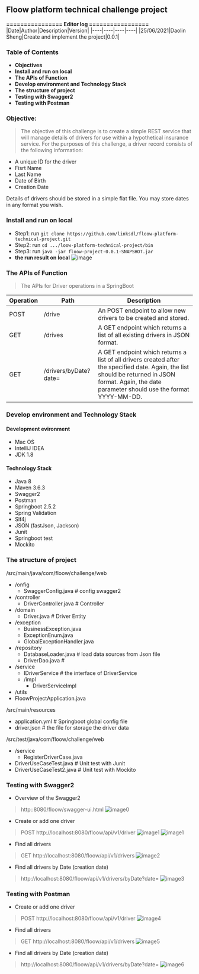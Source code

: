 ## Floow platform technical challenge project

**================ Editor log =================**
|Date|Author|Description|Version|
|----|----|----|----|
|25/06/2021|Daolin Sheng|Create and implement the project|0.0.1|


### Table of Contents
- **Objectives**
- **Install and run on local**
- **The APIs of Function**
- **Develop environment and Technology Stack**
- **The structure of project**
- **Testing with Swagger2**
- **Testing with Postman**



### Objective:
> The objective of this challenge is to create a simple REST service that will manage details of drivers for use
within a hypothetical insurance service. For the purposes of this challenge, a driver record consists of the
following information:
- A unique ID for the driver
- Fisrt Name
- Last Name
- Date of Birth
- Creation Date

Details of drivers should be stored in a simple flat file. You may store dates in any format you wish.

### Install and run on local

- Step1: run `git clone https://github.com/linksdl/floow-platform-technical-project.git`
- Step2: run `cd .../loow-platform-technical-project/bin`
- Step3: run  `java -jar floow-project-0.0.1-SNAPSHOT.jar`
- **the run result on local**
![image](images/run%20on%20local.png)


### The APIs of Function
> The APIs for Driver operations in a SpringBoot

|Operation|Path| Description|
|----|----|----|
|POST|/drive  | An POST endpoint to allow new drivers to be created and stored. |
|GET |/drives | A GET endpoint which returns a list of all existing drivers in JSON format.|
|GET |/drivers/byDate?date=<date>|A GET endpoint which returns a list of all drivers created after the specified date. Again, the list should be returned in JSON format. Again, the date parameter should use the format YYYY-MM-DD.|


### Develop environment and Technology Stack
#### Development evironment
- Mac OS
- IntelliJ IDEA
- JDK 1.8

#### Technology Stack
- Java 8
- Maven 3.6.3
- Swagger2
- Postman
- Springboot 2.5.2
- Spring Validation
- Slf4j
- JSON (fastJson, Jackson)
- Junit
- Springboot test
- Mockito

### The structure of project
/src/main/java/com/floow/challenge/web
  - /onfig
     - SwaggerConfig.java # config swagger2 
  - /controller
     - DriverController.java # Controller
  - /domain
     - Driver.java     # Driver Entity
  - /exception
     - BusinessException.java  
     - ExceptionEnum.java
     - GlobalExceptionHandler.java
  - /repository
     - DatabaseLoader.java  # load data sources from Json file
     - DriverDao.java       #
  - /service
     - IDriverService       # the interface of DriverService
     - /impl
        - DriverServiceImpl
  - /utils
  - FloowProjectApplication.java
  
/src/main/resources
  - application.yml  # Springboot global config file
  - driver.json      # the file for storage the driver data
  
/src/test/java/com/floow/challenge/web
  - /service
     - RegisterDriverCase.java
  - DriverUseCaseTest.java      # Unit test with Junit
  - DriverUseCaseTest2.java     # Unit test with Mockito

### Testing with Swagger2
- Overview of the Swagger2
> http:<localhost>:8080/floow/swagger-ui.html
![image0](images/0-overview.png)

- Create or add one driver
> POST http://localhost:8080/floow/api/v1/driver
![image1](images/1-create%20driver-0.png) 
![image1](images/1-create%20driver-1.png)        
 
- Find all drivers
> GET http://localhost:8080/floow/api/v1/drivers
![image2](images/2-find%20all.png)

- Find all drivers by Date (creation date)
> http://localhost:8080/floow/api/v1/drivers/byDate?date=<Date>
![image3](images/3-find%20all%20by%20date.png)

### Testing with Postman
- Create or add one driver
> POST http://localhost:8080/floow/api/v1/driver
![image4](images/postman-0-create%20driver.png)       
 
- Find all drivers
> GET http://localhost:8080/floow/api/v1/drivers
![image5](images/postman-1-finall.png)

- Find all drivers by Date (creation date)
> http://localhost:8080/floow/api/v1/drivers/byDate?date=<Date>
![image6](images/postman-2-finall%20by%20date.png)


